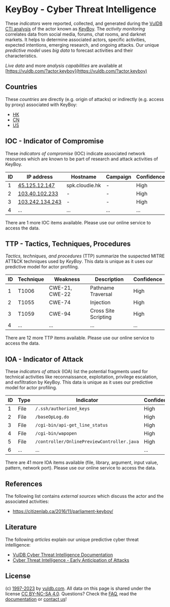 # KeyBoy - Cyber Threat Intelligence

These _indicators_ were reported, collected, and generated during the [VulDB CTI analysis](https://vuldb.com/?kb.cti) of the actor known as [KeyBoy](https://vuldb.com/?actor.keyboy). The _activity monitoring_ correlates data from social media, forums, chat rooms, and darknet markets. It helps to determine associated actors, specific activities, expected intentions, emerging research, and ongoing attacks. Our unique _predictive model_ uses _big data_ to forecast activities and their characteristics.

_Live data_ and more _analysis capabilities_ are available at [https://vuldb.com/?actor.keyboy](https://vuldb.com/?actor.keyboy)

## Countries

These _countries_ are directly (e.g. origin of attacks) or indirectly (e.g. access by proxy) associated with KeyBoy:

* [HK](https://vuldb.com/?country.hk)
* [CN](https://vuldb.com/?country.cn)
* [US](https://vuldb.com/?country.us)

## IOC - Indicator of Compromise

These _indicators of compromise_ (IOC) indicate associated network resources which are known to be part of research and attack activities of KeyBoy.

ID | IP address | Hostname | Campaign | Confidence
-- | ---------- | -------- | -------- | ----------
1 | [45.125.12.147](https://vuldb.com/?ip.45.125.12.147) | spk.cloudie.hk | - | High
2 | [103.40.102.233](https://vuldb.com/?ip.103.40.102.233) | - | - | High
3 | [103.242.134.243](https://vuldb.com/?ip.103.242.134.243) | - | - | High
4 | ... | ... | ... | ...

There are 1 more IOC items available. Please use our online service to access the data.

## TTP - Tactics, Techniques, Procedures

_Tactics, techniques, and procedures_ (TTP) summarize the suspected MITRE ATT&CK techniques used by _KeyBoy_. This data is unique as it uses our predictive model for actor profiling.

ID | Technique | Weakness | Description | Confidence
-- | --------- | -------- | ----------- | ----------
1 | T1006 | CWE-21, CWE-22 | Pathname Traversal | High
2 | T1055 | CWE-74 | Injection | High
3 | T1059 | CWE-94 | Cross Site Scripting | High
4 | ... | ... | ... | ...

There are 12 more TTP items available. Please use our online service to access the data.

## IOA - Indicator of Attack

These _indicators of attack_ (IOA) list the potential fragments used for technical activities like reconnaissance, exploitation, privilege escalation, and exfiltration by KeyBoy. This data is unique as it uses our predictive model for actor profiling.

ID | Type | Indicator | Confidence
-- | ---- | --------- | ----------
1 | File | `/.ssh/authorized_keys` | High
2 | File | `/baseOpLog.do` | High
3 | File | `/cgi-bin/api-get_line_status` | High
4 | File | `/cgi-bin/wapopen` | High
5 | File | `/controller/OnlinePreviewController.java` | High
6 | ... | ... | ...

There are 41 more IOA items available (file, library, argument, input value, pattern, network port). Please use our online service to access the data.

## References

The following list contains _external sources_ which discuss the actor and the associated activities:

* https://citizenlab.ca/2016/11/parliament-keyboy/

## Literature

The following _articles_ explain our unique predictive cyber threat intelligence:

* [VulDB Cyber Threat Intelligence Documentation](https://vuldb.com/?kb.cti)
* [Cyber Threat Intelligence - Early Anticipation of Attacks](https://www.scip.ch/en/?labs.20201022)

## License

(c) [1997-2023](https://vuldb.com/?kb.changelog) by [vuldb.com](https://vuldb.com/?kb.about). All data on this page is shared under the license [CC BY-NC-SA 4.0](https://creativecommons.org/licenses/by-nc-sa/4.0/). Questions? Check the [FAQ](https://vuldb.com/?kb.faq), read the [documentation](https://vuldb.com/?kb) or [contact us](https://vuldb.com/?contact)!
